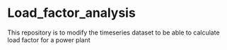 # Load_factor_analysis
This repository is to modify the timeseries dataset to be able to calculate load factor for a power plant

